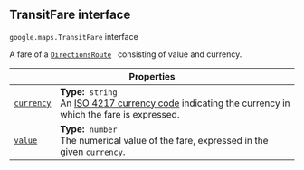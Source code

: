 
<h2 id="TransitFare">TransitFare interface</h2>
<p>
<code><span itemprop="path">google.maps</span>.<span itemprop="name">TransitFare</span></code>
interface
</p>
<p>A fare of a <code><a href="DirectionsResult.md">DirectionsRoute</a> </code> consisting of value and currency.</p>
<div class="devsite-table-wrapper"><table class="properties responsive" summary="interface TransitFare - Properties">
<thead>
<tr><th colspan="2">Properties</th>
</tr></thead>
<tbody>
<tr id="TransitFare.currency">
<td itemprop="property"><code><a class="secret-link" href="#TransitFare.currency"><span>currency</span></a></code></td>
<td><div><strong>Type:</strong>&nbsp; <code>string</code></div>
<div class="desc">An <a href="http://en.wikipedia.org/wiki/ISO_4217">ISO 4217 currency code</a> indicating the currency in which the fare is expressed.</div></td>
</tr>
<tr id="TransitFare.value">
<td itemprop="property"><code><a class="secret-link" href="#TransitFare.value"><span>value</span></a></code></td>
<td><div><strong>Type:</strong>&nbsp; <code>number</code></div>
<div class="desc">The numerical value of the fare, expressed in the given <code>currency</code>.</div></td>
</tr>
</tbody>
</table></div>
